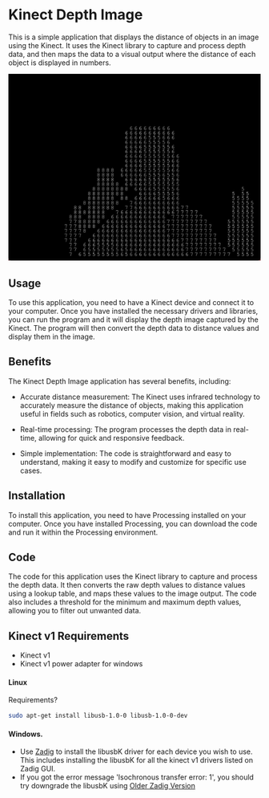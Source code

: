 # Kinect Depth Image

This is a simple application that displays the distance of objects in an image using the Kinect. It uses the Kinect library to capture and process depth data, and then maps the data to a visual output where the distance of each object is displayed in numbers.


![gif](./Example.gif)

## Usage

To use this application, you need to have a Kinect device and connect it to your computer. Once you have installed the necessary drivers and libraries, you can run the program and it will display the depth image captured by the Kinect. The program will then convert the depth data to distance values and display them in the image.

## Benefits

The Kinect Depth Image application has several benefits, including:

- Accurate distance measurement: The Kinect uses infrared technology to accurately measure the distance of objects, making this application useful in fields such as robotics, computer vision, and virtual reality.

- Real-time processing: The program processes the depth data in real-time, allowing for quick and responsive feedback.

- Simple implementation: The code is straightforward and easy to understand, making it easy to modify and customize for specific use cases.

## Installation

To install this application, you need to have Processing installed on your computer. Once you have installed Processing, you can download the code and run it within the Processing environment.

## Code

The code for this application uses the Kinect library to capture and process the depth data. It then converts the raw depth values to distance values using a lookup table, and maps these values to the image output. The code also includes a threshold for the minimum and maximum depth values, allowing you to filter out unwanted data.



## Kinect v1 Requirements
- Kinect v1
- Kinect v1 power adapter for windows

####  Linux

Requirements?
```bash 
sudo apt-get install libusb-1.0-0 libusb-1.0-0-dev
```

#### Windows.

 - Use [Zadig](http://zadig.akeo.ie/) to install the libusbK driver for each device you wish to use. This includes installing the libusbK for all the kinect v1 drivers listed on Zadig GUI.
 - If you got the error message 'Isochronous transfer error: 1', you should try downgrade the libusbK using [Older Zadig Version](http://zadig.akeo.ie/downloads/zadig_2.0.1.exe)
